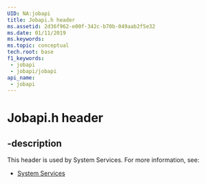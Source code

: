 ```yaml
---
UID: NA:jobapi
title: Jobapi.h header
ms.assetid: 2d36f962-e00f-342c-b70b-049aab2f5e32
ms.date: 01/11/2019
ms.keywords: 
ms.topic: conceptual
tech.root: base
f1_keywords:
 - jobapi
 - jobapi/jobapi
api_name:
 - jobapi
---
```


# Jobapi.h header


## -description

This header is used by System Services. For more information, see:

- [System Services](../_base/index.md)

